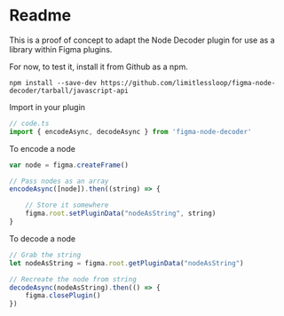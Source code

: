 # Readme

This is a proof of concept to adapt the Node Decoder plugin for use as a library within Figma plugins.

For now, to test it, install it from Github as a npm.

```
npm install --save-dev https://github.com/limitlessloop/figma-node-decoder/tarball/javascript-api
```

Import in your plugin

```js
// code.ts
import { encodeAsync, decodeAsync } from 'figma-node-decoder'
```

To encode a node

```js
var node = figma.createFrame()

// Pass nodes as an array
encodeAsync([node]).then((string) => {

    // Store it somewhere
    figma.root.setPluginData("nodeAsString", string)
}
```

To decode a node

```js
// Grab the string
let nodeAsString = figma.root.getPluginData("nodeAsString")

// Recreate the node from string
decodeAsync(nodeAsString).then(() => {
	figma.closePlugin()
})
```